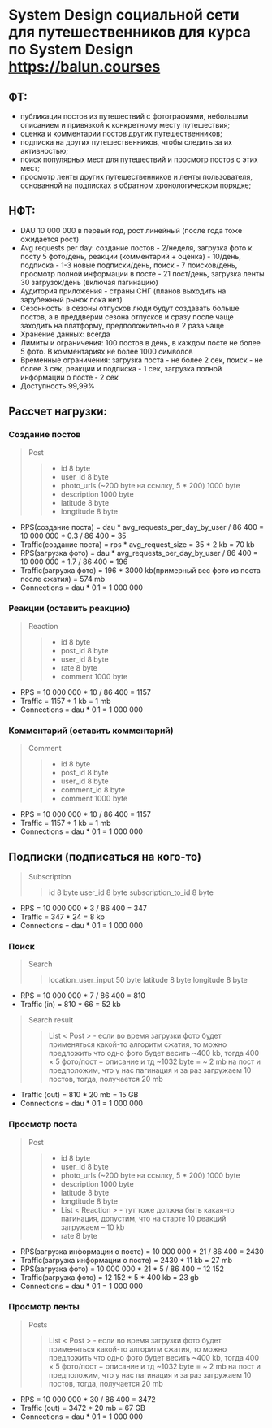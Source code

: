 # System Design социальной сети для путешественников для курса по System Design https://balun.courses
## ФТ:
- публикация постов из путешествий с фотографиями, небольшим описанием и привязкой к конкретному месту путешествия;
- оценка и комментарии постов других путешественников;
- подписка на других путешественников, чтобы следить за их активностью;
- поиск популярных мест для путешествий и просмотр постов с этих мест;
- просмотр ленты других путешественников и ленты пользователя, основанной на подписках в обратном хронологическом порядке;
## НФТ:
- DAU 10 000 000 в первый год, рост линейный (после года тоже ожидается рост)
- Avg requests per day: создание постов - 2/неделя, загрузка фото к посту 5 фото/день, реакции (комментарий + оценка) - 10/день, подписка - 1-3 новые подписки/день, поиск - 7 поисков/день, просмотр полной информации в посте - 21 пост/день, загрузка ленты 30 загрузок/день (включая пагинацию)
- Аудитория приложения - страны СНГ (планов выходить на зарубежный рынок пока нет)
- Сезонность: в сезоны отпусков люди будут создавать больше постов, а в преддверии сезона отпусков и сразу после чаще заходить на платформу, предположительно в 2 раза чаще
- Хранение данных: всегда
- Лимиты и ограничения: 100 постов в день, в каждом посте не более 5 фото. В комментариях не более 1000 символов
- Временные ограничения: загрузка поста - не более 2 сек, поиск - не более 3 сек, реакции и подписка - 1 сек, загрузка полной информации о посте - 2 сек
- Доступность 99,99%
## Рассчет нагрузки:
### Создание постов
> Post
> 
>> - id 8 byte
>> - user_id 8 byte
>> - photo_urls (~200 byte на ссылку, 5 * 200) 1000 byte 
>> - description 1000 byte
>> - latitude 8 byte
>> - longtitude 8 byte
- RPS(создание поста) = dau * avg_requests_per_day_by_user / 86 400 = 10 000 000 * 0.3 / 86 400 = 35
- Traffic(создание поста) = rps * avg_request_size = 35 * 2 kb = 70 kb
- RPS(загрузка фото) = dau * avg_requests_per_day_by_user / 86 400 = 10 000 000 * 1.7 / 86 400 = 196
- Traffic(загрузка фото) = 196 * 3000 kb(примерный вес фото из поста после сжатия) = 574 mb
- Connections = dau * 0.1 = 1 000 000
### Реакции (оставить реакцию)
> Reaction
>
>> - id 8 byte
>> - post_id 8 byte
>> - user_id 8 byte
>> - rate 8 byte
>> - comment 1000 byte
- RPS = 10 000 000 * 10 / 86 400 = 1157
- Traffic = 1157 * 1 kb = 1 mb
- Connections = dau * 0.1 = 1 000 000
### Комментарий (оставить комментарий)
> Comment
>
>> - id 8 byte
>> - post_id 8 byte
>> - user_id 8 byte
>> - comment_id 8 byte
>> - comment 1000 byte
- RPS = 10 000 000 * 10 / 86 400 = 1157
- Traffic = 1157 * 1 kb = 1 mb
- Connections = dau * 0.1 = 1 000 000
## Подписки (подписаться на кого-то)
> Subscription
>
>> id 8 byte
>> user_id 8 byte
>> subscription_to_id 8 byte
- RPS = 10 000 000 * 3 / 86 400 = 347
- Traffic = 347 * 24 = 8 kb
- Connections = dau * 0.1 = 1 000 000
### Поиск
> Search
>
>> location_user_input 50 byte
>> latitude 8 byte
>> longitude 8 byte
- RPS = 10 000 000 * 7 / 86 400 = 810
- Traffic (in) = 810 * 66 = 52 kb
> Search result
>
>> List < Post > - если во время загрузки фото будет применяться какой-то алгоритм сжатия, то можно предложить что одно фото будет весить ~400 kb, тогда 400 × 5 фото/пост + описание и тд ~1032 byte = ~ 2 mb на пост и предположим, что у нас пагинация и за раз загружаем 10 постов, тогда, получается 20 mb
- Traffic (out) = 810 * 20 mb = 15 GB
- Connections = dau * 0.1 = 1 000 000
### Просмотр поста
> Post
> 
>> - id 8 byte
>> - user_id 8 byte
>> - photo_urls (~200 byte на ссылку, 5 * 200) 1000 byte 
>> - description 1000 byte
>> - latitude 8 byte
>> - longtitude 8 byte
>> - List < Reaction > - тут тоже должна быть какая-то пагинация, допустим, что на старте 10 реакций загружаем – 10 kb
>> - rate 8 byte
- RPS(загрузка информации о посте) = 10 000 000 * 21 / 86 400 = 2430
- Traffic(загрузка информации о посте) = 2430 * 11 kb = 27 mb
- RPS(загрузка фото) = 10 000 000 * 21 * 5 / 86 400 = 12 152
- Traffic(загрузка фото) = 12 152 * 5 * 400 kb = 23 gb
- Connections = dau * 0.1 = 1 000 000   
### Просмотр ленты
> Posts
>
>> List < Post > - если во время загрузки фото будет применяться какой-то алгоритм сжатия, то можно предложить что одно фото будет весить ~400 kb, тогда 400 × 5 фото/пост + описание и тд ~1032 byte = ~ 2 mb на пост и предположим, что у нас пагинация и за раз загружаем 10 постов, тогда, получается 20 mb
- RPS = 10 000 000 * 30 / 86 400 = 3472
- Traffic (out) = 3472 * 20 mb = 67 GB
- Connections = dau * 0.1 = 1 000 000
